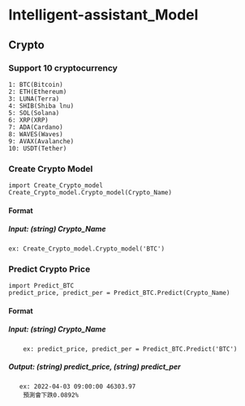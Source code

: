 # Intelligent-assistant_Model

## Crypto 

### Support 10 cryptocurrency 

    1: BTC(Bitcoin)  
    2: ETH(Ethereum)  
    3: LUNA(Terra)
    4: SHIB(Shiba lnu)  
    5: SOL(Solana)  
    6: XRP(XRP)  
    7: ADA(Cardano)  
    8: WAVES(Waves)  
    9: AVAX(Avalanche)  
    10: USDT(Tether)

### Create Crypto Model 

    import Create_Crypto_model 
    Create_Crypto_model.Crypto_model(Crypto_Name)

#### Format 

##### Input: (string) Crypto_Name 
    ex: Create_Crypto_model.Crypto_model('BTC') 

### Predict Crypto Price

    import Predict_BTC 
    predict_price, predict_per = Predict_BTC.Predict(Crypto_Name)    

#### Format 

##### Input: (string) Crypto_Name
        ex: predict_price, predict_per = Predict_BTC.Predict('BTC') 
    
##### Output: (string) predict_price, (string) predict_per 
       ex: 2022-04-03 09:00:00 46303.97 
        預測會下跌0.0892% 
